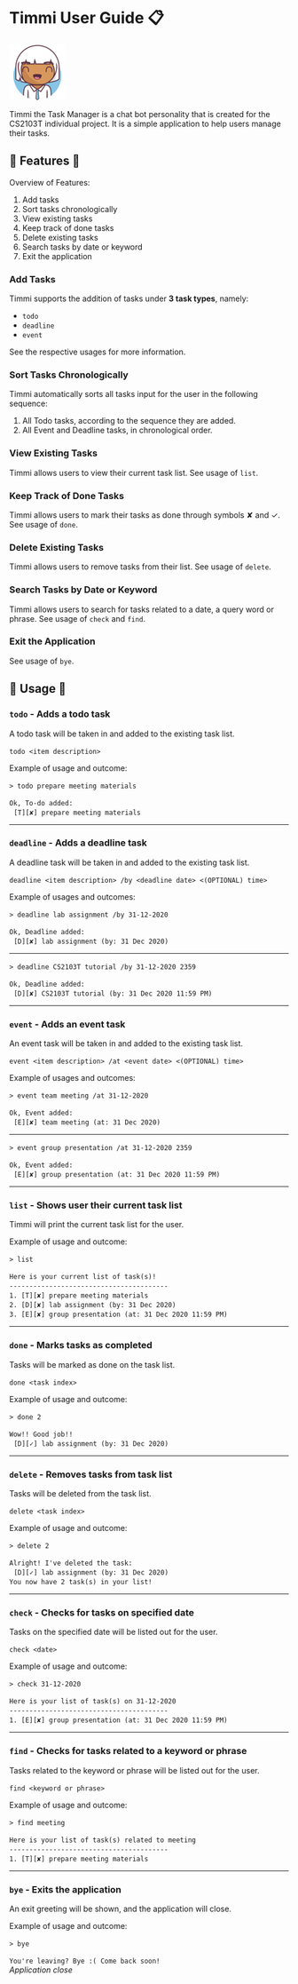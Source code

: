 # Timmi User Guide :clipboard:
![Timmi BigHead io avatar icon](../src/main/resources/images/BigheadDD.png)

Timmi the Task Manager is a chat bot personality that is created for the CS2103T 
individual project. It is a simple application to help users manage their tasks.

## :peach: Features :peach:
Overview of Features:
1. Add tasks
1. Sort tasks chronologically
1. View existing tasks
1. Keep track of done tasks
1. Delete existing tasks
1. Search tasks by date or keyword
1. Exit the application

### Add Tasks
Timmi supports the addition of tasks under **3 task types**, namely:
* `todo`
* `deadline`
* `event` 

See the respective usages for more information.

### Sort Tasks Chronologically
Timmi automatically sorts all tasks input for the user in the following sequence:
1. All Todo tasks, according to the sequence they are added.
1. All Event and Deadline tasks, in chronological order.

### View Existing Tasks
Timmi allows users to view their current task list. See usage of `list`.

### Keep Track of Done Tasks
Timmi allows users to mark their tasks as done through symbols ✘ and ✓. 
See usage of `done`.

### Delete Existing Tasks
Timmi allows users to remove tasks from their list. See usage of `delete`.

### Search Tasks by Date or Keyword
Timmi allows users to search for tasks related to a date, a query word or phrase.
See usage of `check` and `find`.

### Exit the Application
See usage of `bye`.

## :peach: Usage :peach:

### `todo` - Adds a todo task

A todo task will be taken in and added to the existing task list.

`todo <item description>`

Example of usage and outcome: 

`> todo prepare meeting materials`

`Ok, To-do added:`<br>
&nbsp;&nbsp;`[T][✘] prepare meeting materials`

---

### `deadline` - Adds a deadline task

A deadline task will be taken in and added to the existing task list.

`deadline <item description> /by <deadline date> <(OPTIONAL) time>`

Example of usages and outcomes: 

`> deadline lab assignment /by 31-12-2020`

`Ok, Deadline added:`<br>
&nbsp;&nbsp;`[D][✘] lab assignment (by: 31 Dec 2020)`

---

`> deadline CS2103T tutorial /by 31-12-2020 2359`

`Ok, Deadline added:`<br>
&nbsp;&nbsp;`[D][✘] CS2103T tutorial (by: 31 Dec 2020 11:59 PM)`

---

### `event` - Adds an event task

An event task will be taken in and added to the existing task list.

`event <item description> /at <event date> <(OPTIONAL) time>`

Example of usages and outcomes: 

`> event team meeting /at 31-12-2020`

`Ok, Event added:`<br>
&nbsp;&nbsp;`[E][✘] team meeting (at: 31 Dec 2020)`

---

`> event group presentation /at 31-12-2020 2359`

`Ok, Event added:`<br>
&nbsp;&nbsp;`[E][✘] group presentation (at: 31 Dec 2020 11:59 PM)`

---

### `list` - Shows user their current task list

Timmi will print the current task list for the user.

Example of usage and outcome: 

`> list`

`Here is your current list of task(s)!`<br>
`----------------------------------------`<br>
`1. [T][✘] prepare meeting materials`<br>
`2. [D][✘] lab assignment (by: 31 Dec 2020)`<br>
`3. [E][✘] group presentation (at: 31 Dec 2020 11:59 PM)`

---

### `done` - Marks tasks as completed

Tasks will be marked as done on the task list.

`done <task index>`

Example of usage and outcome: 

`> done 2`

`Wow!! Good job!!`<br>
&nbsp;&nbsp;`[D][✓] lab assignment (by: 31 Dec 2020)`

---

### `delete` - Removes tasks from task list

Tasks will be deleted from the task list.

`delete <task index>`

Example of usage and outcome: 

`> delete 2`

`Alright! I've deleted the task:`<br>
&nbsp;&nbsp;`[D][✓] lab assignment (by: 31 Dec 2020)`<br>
`You now have 2 task(s) in your list!`

---

### `check` - Checks for tasks on specified date

Tasks on the specified date will be listed out for the user.

`check <date>`

Example of usage and outcome: 

`> check 31-12-2020`

`Here is your list of task(s) on 31-12-2020`<br>
`----------------------------------------`<br>
`1. [E][✘] group presentation (at: 31 Dec 2020 11:59 PM)`

---

### `find` - Checks for tasks related to a keyword or phrase

Tasks related to the keyword or phrase will be listed out for the user.

`find <keyword or phrase>`

Example of usage and outcome: 

`> find meeting`

`Here is your list of task(s) related to meeting`<br>
`----------------------------------------`<br>
`1. [T][✘] prepare meeting materials`

---

### `bye` - Exits the application

An exit greeting will be shown, and the application will close.

Example of usage and outcome: 

`> bye`

`You're leaving? Bye :( Come back soon!`<br>
*Application close*